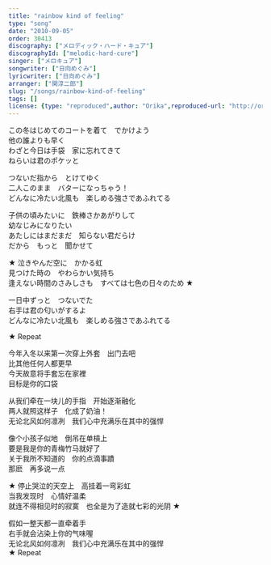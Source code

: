 ```yaml
---
title: "rainbow kind of feeling"
type: "song"
date: "2010-09-05"
order: 30413
discography: ["メロディック・ハード・キュア"]
discographyId: ["melodic-hard-cure"]
singer: ["メロキュア"]
songwriter: ["日向めぐみ"]
lyricwriter: ["日向めぐみ"]
arranger: ["関淳二郎"]
slug: "/songs/rainbow-kind-of-feeling"
tags: []
license: {type: "reproduced",author: "Orika",reproduced-url: "http://orikamushi.myweb.hinet.net/",reproduced-website: "織歌蟲網站"}
---
```


この冬はじめてのコートを着て　でかけよう   
他の誰よりも早く   
わざと今日は手袋　家に忘れてきて   
ねらいは君のポケッと   
  
つないだ指から　とけてゆく   
二人このまま　バターになっちゃう！   
どんなに冷たい北風も　楽しめる強さであふれてる   
  
子供の頃みたいに　鉄棒さかあがりして   
幼なじみになりたい   
あたしにはまだまだ　知らない君だらけ   
だから　もっと　聞かせて   
  
★ 泣きやんだ空に　かかる虹   
見つけた時の　やわらかい気持ち   
逢えない時間のさみしさも　すべては七色の日々のため ★   
  
一日中ずっと　つないでた   
右手は君の匂いがするよ   
どんなに冷たい北風も　楽しめる強さであふれてる   
  
★ Repeat  
  
  <!-- 翻译 -->

今年入冬以来第一次穿上外套　出门去吧  
比其他任何人都更早  
今天故意将手套忘在家裡  
目标是你的口袋  
  
从我们牵在一块儿的手指　开始逐渐融化  
两人就照这样子　化成了奶油！   
无论北风如何凛冽　我们心中充满乐在其中的强悍  
  
像个小孩子似地　倒吊在单槓上  
要是我是你的青梅竹马就好了  
关于我所不知道的　你的点滴事蹟  
那麽　再多说一点  
  
★ 停止哭泣的天空上　高挂着一弯彩虹  
当我发现时　心情好温柔  
就连不得相见时的寂寞　也全是为了造就七彩的光阴 ★   
  
假如一整天都一直牵着手  
右手就会沾染上你的气味喔  
无论北风如何凛冽　我们心中充满乐在其中的强悍  
★ Repeat
